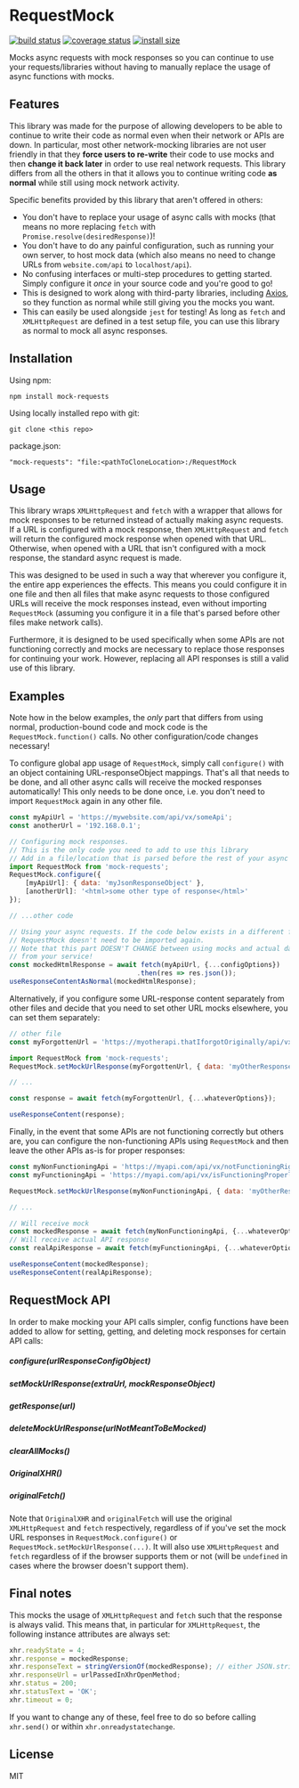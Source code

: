 # RequestMock

[![build status](https://travis-ci.org/D-Pow/RequestMock.svg?branch=master)](https://travis-ci.org/D-Pow/RequestMock)
[![coverage status](https://coveralls.io/repos/github/D-Pow/RequestMock/badge.svg?branch=master)](https://coveralls.io/github/D-Pow/RequestMock?branch=master)
[![install size](https://packagephobia.now.sh/badge?p=mock-requests)](https://packagephobia.now.sh/result?p=mock-requests)

Mocks async requests with mock responses so you can continue
to use your requests/libraries without having to manually replace the
usage of async functions with mocks.

## Features

This library was made for the purpose of allowing developers to be able to
continue to write their code as normal even when their network or APIs are down.
In particular, most other network-mocking libraries are not user friendly in that they
**force users to re-write** their code to use mocks and then **change it back later** in order
to use real network requests. This library differs from all the others in that it allows
you to continue writing code **as normal** while still using mock network activity.

Specific benefits provided by this library that aren't offered in others:
* You don't have to replace your usage of async calls with mocks (that means no more replacing `fetch` with `Promise.resolve(desiredResponse)`)!
* You don't have to do any painful configuration, such as running your own server, to host mock data
(which also means no need to change URLs from `website.com/api` to `localhost/api`).
* No confusing interfaces or multi-step procedures to getting started. Simply configure it *once* in your
source code and you're good to go!
* This is designed to work along with third-party libraries, including [Axios](https://github.com/axios/axios),
so they function as normal while still giving you the mocks you want.
* This can easily be used alongside `jest` for testing! As long as `fetch` and `XMLHttpRequest` are defined in
a test setup file, you can use this library as normal to mock all async responses.

## Installation

Using npm:

`npm install mock-requests`

Using locally installed repo with git:

`git clone <this repo>`

package.json:

`"mock-requests": "file:<pathToCloneLocation>:/RequestMock`

## Usage

This library wraps `XMLHttpRequest` and `fetch` with a wrapper that allows
for mock responses to be returned instead of actually making async requests.
If a URL is configured with a mock response, then `XMLHttpRequest` and `fetch` will
return the configured mock response when opened with that URL. Otherwise, when opened
with a URL that isn't configured with a mock response, the standard async request is made.

This was designed to be used in such a way that wherever you configure it, the entire app
experiences the effects. This means you could configure it in one file and then all files
that make async requests to those configured URLs will receive the mock responses instead,
even without importing `RequestMock` (assuming you configure it in a file that's parsed
before other files make network calls).

Furthermore, it is designed to be used specifically when some APIs are not functioning correctly
and mocks are necessary to replace those responses for continuing your work.
However, replacing all API responses is still a valid use of this library.

## Examples

Note how in the below examples, the *only* part that differs from using normal, production-bound code
and mock code is the `RequestMock.function()` calls. No other configuration/code changes necessary!

To configure global app usage of `RequestMock`, simply call `configure()` with an object containing URL-responseObject
mappings. That's all that needs to be done, and all other async calls will receive the mocked responses automatically!
This only needs to be done once, i.e. you don't need to import `RequestMock` again in any other file.

```javascript
const myApiUrl = 'https://mywebsite.com/api/vx/someApi';
const anotherUrl = '192.168.0.1';

// Configuring mock responses.
// This is the only code you need to add to use this library
// Add in a file/location that is parsed before the rest of your async code
import RequestMock from 'mock-requests';
RequestMock.configure({
    [myApiUrl]: { data: 'myJsonResponseObject' },
    [anotherUrl]: '<html>some other type of response</html>'
});

// ...other code

// Using your async requests. If the code below exists in a different file from the configuration above,
// RequestMock doesn't need to be imported again.
// Note that this part DOESN'T CHANGE between using mocks and actual data
// from your service!
const mockedHtmlResponse = await fetch(myApiUrl, {...configOptions})
                                .then(res => res.json());
useResponseContentAsNormal(mockedHtmlResponse);
```

Alternatively, if you configure some URL-response content separately from other files and
decide that you need to set other URL mocks elsewhere, you can set them separately:

```javascript
// other file
const myForgottenUrl = 'https://myotherapi.thatIforgotOriginally/api/vx/doStuff';

import RequestMock from 'mock-requests';
RequestMock.setMockUrlResponse(myForgottenUrl, { data: 'myOtherResponse' });

// ...

const response = await fetch(myForgottenUrl, {...whateverOptions});

useResponseContent(response);
```

Finally, in the event that some APIs are not functioning correctly but others are, you can configure
the non-functioning APIs using `RequestMock` and then leave the other APIs as-is for proper responses:

```javascript
const myNonFunctioningApi = 'https://myapi.com/api/vx/notFunctioningRightNow';
const myFunctioningApi = 'https://myapi.com/api/vx/isFunctioningProperly';

RequestMock.setMockUrlResponse(myNonFunctioningApi, { data: 'myOtherResponse' });

// ...

// Will receive mock
const mockedResponse = await fetch(myNonFunctioningApi, {...whateverOptions});
// Will receive actual API response
const realApiResponse = await fetch(myFunctioningApi, {...whateverOptions});

useResponseContent(mockedResponse);
useResponseContent(realApiResponse);
```

## RequestMock API

In order to make mocking your API calls simpler, config functions have been added to allow for
setting, getting, and deleting mock responses for certain API calls:

##### configure(urlResponseConfigObject)
##### setMockUrlResponse(extraUrl, mockResponseObject)
##### getResponse(url)
##### deleteMockUrlResponse(urlNotMeantToBeMocked)
##### clearAllMocks()
##### OriginalXHR()
##### originalFetch()

Note that `OriginalXHR` and `originalFetch` will use the original `XMLHttpRequest` and `fetch` respectively,
regardless of if you've set the mock URL responses in `RequestMock.configure()` or `RequestMock.setMockUrlResponse(...)`.
It will also use `XMLHttpRequest` and `fetch` regardless of if the browser supports them or not (will be `undefined` in
cases where the browser doesn't support them).

## Final notes

This mocks the usage of `XMLHttpRequest` and `fetch` such that the response is always valid.
This means that, in particular for `XMLHttpRequest`, the following instance attributes are always
set:

```javascript
xhr.readyState = 4;
xhr.response = mockedResponse;
xhr.responseText = stringVersionOf(mockedResponse); // either JSON.stringify(mockedResponse) or `${mockedResponse}`
xhr.responseUrl = urlPassedInXhrOpenMethod;
xhr.status = 200;
xhr.statusText = 'OK';
xhr.timeout = 0;
```

If you want to change any of these, feel free to do so before calling `xhr.send()` or within `xhr.onreadystatechange`.

## License

MIT

